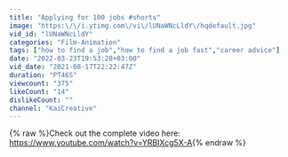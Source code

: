 ```yaml
---
title: "Applying for 100 jobs #shorts"
image: "https:\/\/i.ytimg.com\/vi\/lUNaWNcLldY\/hqdefault.jpg"
vid_id: "lUNaWNcLldY"
categories: "Film-Animation"
tags: ["how to find a job","how to find a job fast","career advice"]
date: "2022-03-23T19:53:28+03:00"
vid_date: "2021-08-17T22:22:47Z"
duration: "PT46S"
viewcount: "375"
likeCount: "14"
dislikeCount: ""
channel: "KaiCreative"
---
```

{% raw %}Check out the complete video here:<br /><a rel="nofollow" target="blank" href="https://www.youtube.com/watch?v=YRBIXcg5X-A">https://www.youtube.com/watch?v=YRBIXcg5X-A</a>{% endraw %}
